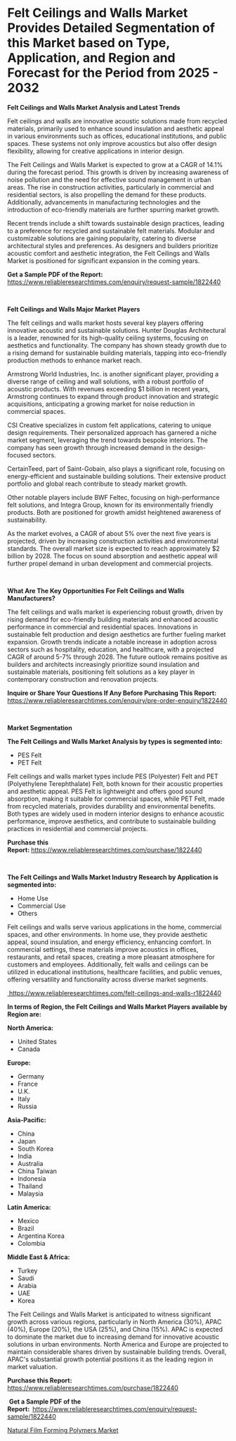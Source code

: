 <p><h1>Felt Ceilings and Walls Market Provides Detailed Segmentation of this Market based on Type, Application, and Region and Forecast for the Period from 2025 - 2032</h1></p><p><strong>Felt Ceilings and Walls Market Analysis and Latest Trends</strong></p>
<p><p>Felt ceilings and walls are innovative acoustic solutions made from recycled materials, primarily used to enhance sound insulation and aesthetic appeal in various environments such as offices, educational institutions, and public spaces. These systems not only improve acoustics but also offer design flexibility, allowing for creative applications in interior design.</p><p>The Felt Ceilings and Walls Market is expected to grow at a CAGR of 14.1% during the forecast period. This growth is driven by increasing awareness of noise pollution and the need for effective sound management in urban areas. The rise in construction activities, particularly in commercial and residential sectors, is also propelling the demand for these products. Additionally, advancements in manufacturing technologies and the introduction of eco-friendly materials are further spurring market growth. </p><p>Recent trends include a shift towards sustainable design practices, leading to a preference for recycled and sustainable felt materials. Modular and customizable solutions are gaining popularity, catering to diverse architectural styles and preferences. As designers and builders prioritize acoustic comfort and aesthetic integration, the Felt Ceilings and Walls Market is positioned for significant expansion in the coming years.</p></p>
<p><strong>Get a Sample PDF of the Report:&nbsp;</strong> <a href="https://www.reliableresearchtimes.com/enquiry/request-sample/1822440?utm_campaign=2007&utm_medium=2&utm_source=Github&utm_content=ia&utm_term=03042025&utm_id=felt-ceilings-and-walls">https://www.reliableresearchtimes.com/enquiry/request-sample/1822440</a></p>
<p>&nbsp;</p>
<p><strong>Felt Ceilings and Walls Major Market Players</strong></p>
<p><p>The felt ceilings and walls market hosts several key players offering innovative acoustic and sustainable solutions. Hunter Douglas Architectural is a leader, renowned for its high-quality ceiling systems, focusing on aesthetics and functionality. The company has shown steady growth due to a rising demand for sustainable building materials, tapping into eco-friendly production methods to enhance market reach.</p><p>Armstrong World Industries, Inc. is another significant player, providing a diverse range of ceiling and wall solutions, with a robust portfolio of acoustic products. With revenues exceeding $1 billion in recent years, Armstrong continues to expand through product innovation and strategic acquisitions, anticipating a growing market for noise reduction in commercial spaces.</p><p>CSI Creative specializes in custom felt applications, catering to unique design requirements. Their personalized approach has garnered a niche market segment, leveraging the trend towards bespoke interiors. The company has seen growth through increased demand in the design-focused sectors.</p><p>CertainTeed, part of Saint-Gobain, also plays a significant role, focusing on energy-efficient and sustainable building solutions. Their extensive product portfolio and global reach contribute to steady market growth.</p><p>Other notable players include BWF Feltec, focusing on high-performance felt solutions, and Integra Group, known for its environmentally friendly products. Both are positioned for growth amidst heightened awareness of sustainability.</p><p>As the market evolves, a CAGR of about 5% over the next five years is projected, driven by increasing construction activities and environmental standards. The overall market size is expected to reach approximately $2 billion by 2028. The focus on sound absorption and aesthetic appeal will further propel demand in urban development and commercial projects.</p></p>
<p>&nbsp;</p>
<p><strong>What Are The Key Opportunities For Felt Ceilings and Walls Manufacturers?</strong></p>
<p><p>The felt ceilings and walls market is experiencing robust growth, driven by rising demand for eco-friendly building materials and enhanced acoustic performance in commercial and residential spaces. Innovations in sustainable felt production and design aesthetics are further fueling market expansion. Growth trends indicate a notable increase in adoption across sectors such as hospitality, education, and healthcare, with a projected CAGR of around 5-7% through 2028. The future outlook remains positive as builders and architects increasingly prioritize sound insulation and sustainable materials, positioning felt solutions as a key player in contemporary construction and renovation projects.</p></p>
<p><strong>Inquire or Share Your Questions If Any Before Purchasing This Report:</strong> <a href="https://www.reliableresearchtimes.com/enquiry/pre-order-enquiry/1822440?utm_campaign=2007&utm_medium=2&utm_source=Github&utm_content=ia&utm_term=03042025&utm_id=felt-ceilings-and-walls">https://www.reliableresearchtimes.com/enquiry/pre-order-enquiry/1822440</a></p>
<p>&nbsp;</p>
<p><strong>Market Segmentation</strong></p>
<p><strong>The Felt Ceilings and Walls Market Analysis by types is segmented into:</strong></p>
<p><ul><li>PES Felt</li><li>PET Felt</li></ul></p>
<p><p>Felt ceilings and walls market types include PES (Polyester) Felt and PET (Polyethylene Terephthalate) Felt, both known for their acoustic properties and aesthetic appeal. PES Felt is lightweight and offers good sound absorption, making it suitable for commercial spaces, while PET Felt, made from recycled materials, provides durability and environmental benefits. Both types are widely used in modern interior designs to enhance acoustic performance, improve aesthetics, and contribute to sustainable building practices in residential and commercial projects.</p></p>
<p><strong>Purchase this Report:&nbsp;</strong><a href="https://www.reliableresearchtimes.com/purchase/1822440?utm_campaign=2007&utm_medium=2&utm_source=Github&utm_content=ia&utm_term=03042025&utm_id=felt-ceilings-and-walls">https://www.reliableresearchtimes.com/purchase/1822440</a></p>
<p>&nbsp;</p>
<p><strong>The Felt Ceilings and Walls Market Industry Research by Application is segmented into:</strong></p>
<p><ul><li>Home Use</li><li>Commercial Use</li><li>Others</li></ul></p>
<p><p>Felt ceilings and walls serve various applications in the home, commercial spaces, and other environments. In home use, they provide aesthetic appeal, sound insulation, and energy efficiency, enhancing comfort. In commercial settings, these materials improve acoustics in offices, restaurants, and retail spaces, creating a more pleasant atmosphere for customers and employees. Additionally, felt walls and ceilings can be utilized in educational institutions, healthcare facilities, and public venues, offering versatility and functionality across diverse market segments.</p></p>
<p><a href="https://www.reliableresearchtimes.com/felt-ceilings-and-walls-r1822440?utm_campaign=2007&utm_medium=2&utm_source=Github&utm_content=ia&utm_term=03042025&utm_id=felt-ceilings-and-walls">&nbsp;https://www.reliableresearchtimes.com/felt-ceilings-and-walls-r1822440</a></p>
<p><strong>In terms of Region, the Felt Ceilings and Walls Market Players available by Region are:</strong></p>
<p>
    <p> <strong> North America: </strong>
        <ul>
            <li>United States</li>
            <li>Canada</li>
        </ul>
        </p> 
    <p> <strong> Europe: </strong>
        <ul>
            <li>Germany</li>
            <li>France</li>
            <li>U.K.</li>
            <li>Italy</li>
            <li>Russia</li>
        </ul>
        </p> 
    <p> <strong> Asia-Pacific: </strong>
        <ul>
            <li>China</li>
            <li>Japan</li>
            <li>South Korea</li>
            <li>India</li>
            <li>Australia</li>
            <li>China Taiwan</li>
            <li>Indonesia</li>
            <li>Thailand</li>
            <li>Malaysia</li>
        </ul>
        </p> 
    <p> <strong> Latin America: </strong>
        <ul>
            <li>Mexico</li>
            <li>Brazil</li>
            <li>Argentina Korea</li>
            <li>Colombia</li>
        </ul>
        </p> 
    <p> <strong> Middle East & Africa: </strong>
        <ul>
            <li>Turkey</li>
            <li>Saudi</li>
            <li>Arabia</li>
            <li>UAE</li>
            <li>Korea</li>
        </ul>
    </p>
    </p>
<p><p>The Felt Ceilings and Walls Market is anticipated to witness significant growth across various regions, particularly in North America (30%), APAC (40%), Europe (20%), the USA (25%), and China (15%). APAC is expected to dominate the market due to increasing demand for innovative acoustic solutions in urban environments. North America and Europe are projected to maintain considerable shares driven by sustainable building trends. Overall, APAC's substantial growth potential positions it as the leading region in market valuation.</p></p>
<p><strong>Purchase this Report: </strong><a href="https://www.reliableresearchtimes.com/purchase/1822440?utm_campaign=2007&utm_medium=2&utm_source=Github&utm_content=ia&utm_term=03042025&utm_id=felt-ceilings-and-walls">https://www.reliableresearchtimes.com/purchase/1822440</a></p>
<p>&nbsp;<strong>Get a Sample PDF of the Report:&nbsp;&nbsp;</strong><a href="https://www.reliableresearchtimes.com/enquiry/request-sample/1822440?utm_campaign=2007&utm_medium=2&utm_source=Github&utm_content=ia&utm_term=03042025&utm_id=felt-ceilings-and-walls">https://www.reliableresearchtimes.com/enquiry/request-sample/1822440</a></p>
<p><strong></strong></p>
<p><p><a href="https://github.com/angelajermaine/Market-Research-Report-List-6/blob/main/natural-film-forming-polymers-market.md?utm_campaign=2007&utm_medium=2&utm_source=Github&utm_content=ia&utm_term=03042025&utm_id=felt-ceilings-and-walls">Natural Film Forming Polymers Market</a></p></p>